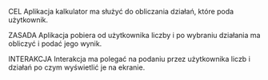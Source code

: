 CEL
Aplikacja kalkulator ma służyć do obliczania działań, które poda użytkownik.

ZASADA
Aplikacja pobiera od użytkownika liczby i po wybraniu działania ma obliczyć i podać jego wynik.

INTERAKCJA
Interakcja ma polegać na podaniu przez użytkownika liczb i działań po czym wyświetlić je na ekranie.
